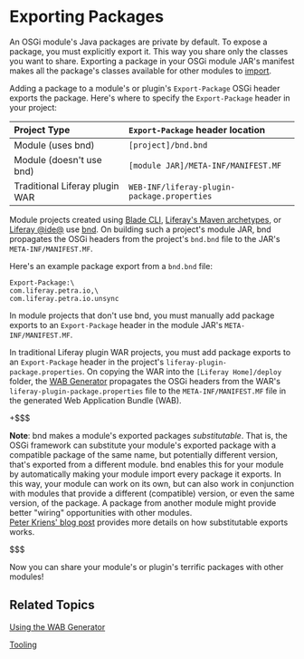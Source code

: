 # Exporting Packages [](id=exporting-packages)

An OSGi module's Java packages are private by default. To expose a package, you
must explicitly export it. This way you share only the classes you want to
share. Exporting a package in your OSGi module JAR's manifest makes all the
package's classes available for other modules to
[import](/develop/tutorials/-/knowledge_base/7-0/importing-packages).

Adding a package to a module's or plugin's `Export-Package` OSGi header exports
the package. Here's where to specify the `Export-Package` header in your
project:

 Project Type | `Export-Package` header location |
 :----------- | :------------------------------- |
 Module (uses bnd)     | `[project]/bnd.bnd` |
 Module (doesn't use bnd) | `[module JAR]/META-INF/MANIFEST.MF` |
 Traditional Liferay plugin WAR | `WEB-INF/liferay-plugin-package.properties` |

Module projects created using
[Blade CLI](/develop/tutorials/-/knowledge_base/7-0/blade-cli),
[Liferay's Maven archetypes](/develop/tutorials/-/knowledge_base/7-0/maven),
or
[Liferay @ide@](/develop/tutorials/-/knowledge_base/7-0/liferay-ide)
use
[bnd](http://bnd.bndtools.org/).
On building such a project's module JAR, bnd propagates the OSGi headers from
the project's `bnd.bnd` file to the JAR's `META-INF/MANIFEST.MF`.  

Here's an example package export from a `bnd.bnd` file:

    Export-Package:\
    com.liferay.petra.io,\
    com.liferay.petra.io.unsync

In module projects that don't use bnd, you must manually add package exports to
an `Export-Package` header in the module JAR's `META-INF/MANIFEST.MF`. 

In traditional Liferay plugin WAR projects, you must add package exports to an
`Export-Package` header in the project's `liferay-plugin-package.properties`. On
copying the WAR into the `[Liferay Home]/deploy` folder, the
[WAB Generator](/develop/tutorials/-/knowledge_base/7-0/using-the-wab-generator)
propagates the OSGi headers from the WAR's `liferay-plugin-package.properties`
file to the `META-INF/MANIFEST.MF` file in the generated Web Application Bundle (WAB).

+$$$

**Note**: bnd makes a module's exported packages *substitutable*. That is, the
OSGi framework can substitute your module's exported package with a compatible
package of the same name, but potentially different version, that's exported
from a different module. bnd enables this for your module by automatically
making your module import every package it exports. In this way, your module can
work on its own, but can also work in conjunction with modules that provide a
different (compatible) version, or even the same version, of the package. A
package from another module might provide better "wiring" opportunities with
other modules.  
[Peter Kriens' blog post](http://blog.osgi.org/2007/04/importance-of-exporting-nd-importing.html) 
provides more details on how substitutable exports works. 

$$$

Now you can share your module's or plugin's terrific packages with other
modules! 

## Related Topics [](id=related-topics)

[Using the WAB Generator](/develop/tutorials/-/knowledge_base/7-0/using-the-wab-generator)

[Tooling](/develop/tutorials/-/knowledge_base/7-0/tooling)
